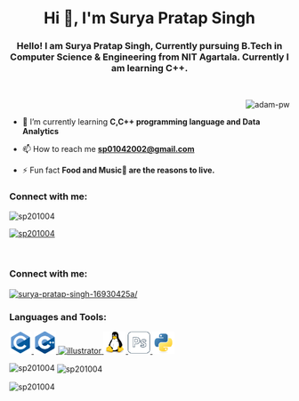 <h1 align="center">Hi 👋, I'm Surya Pratap Singh</h1>
<h3 align="center">Hello! I am Surya Pratap Singh,
  Currently pursuing B.Tech in Computer Science & Engineering from NIT Agartala.
  Currently I am learning C++.</h3>

<br>
<p><img align="right" src="https://github.com/Adam-pw/Adam-pw/blob/main/animation_500_kxa883sd.gif" alt="adam-pw" /></p>
  </p>

  <br>

- 🌱 I’m currently learning **C,C++ programming language and Data Analytics**

- 📫 How to reach me **sp01042002@gmail.com**

- ⚡ Fun fact **Food and Music🎵 are the reasons to live.**

<h3 align="left">Connect with me:</h3>
<p align="left">
  
<p align="left"> <img src="https://komarev.com/ghpvc/?username=sp201004&label=Profile%20views&color=0e75b6&style=flat" alt="sp201004" /> </p>

<p align="left"> <a href="https://github.com/ryo-ma/github-profile-trophy"><img src="https://github-profile-trophy.vercel.app/?username=sp201004" alt="sp201004" /></a> </p>

<p align="left"> <a href="https://twitter.com/" target="blank"><img src="https://img.shields.io/twitter/follow/?logo=twitter&style=for-the-badge" alt="" /></a> </p>

<h3 align="left">Connect with me:</h3>
<p align="left">
<a href="https://linkedin.com/in/surya-pratap-singh-16930425a/" target="blank"><img align="center" src="https://raw.githubusercontent.com/rahuldkjain/github-profile-readme-generator/master/src/images/icons/Social/linked-in-alt.svg" alt="surya-pratap-singh-16930425a/" height="30" width="40" /></a>
</p>

<h3 align="left">Languages and Tools:</h3>
<p align="left"> <a href="https://www.cprogramming.com/" target="_blank" rel="noreferrer"> <img src="https://raw.githubusercontent.com/devicons/devicon/master/icons/c/c-original.svg" alt="c" width="40" height="40"/> </a> <a href="https://www.w3schools.com/cpp/" target="_blank" rel="noreferrer"> <img src="https://raw.githubusercontent.com/devicons/devicon/master/icons/cplusplus/cplusplus-original.svg" alt="cplusplus" width="40" height="40"/> </a> <a href="https://www.adobe.com/in/products/illustrator.html" target="_blank" rel="noreferrer"> <img src="https://www.vectorlogo.zone/logos/adobe_illustrator/adobe_illustrator-icon.svg" alt="illustrator" width="40" height="40"/> </a> <a href="https://www.linux.org/" target="_blank" rel="noreferrer"> <img src="https://raw.githubusercontent.com/devicons/devicon/master/icons/linux/linux-original.svg" alt="linux" width="40" height="40"/> </a> <a href="https://www.photoshop.com/en" target="_blank" rel="noreferrer"> <img src="https://raw.githubusercontent.com/devicons/devicon/master/icons/photoshop/photoshop-line.svg" alt="photoshop" width="40" height="40"/> </a> <a href="https://www.python.org" target="_blank" rel="noreferrer"> <img src="https://raw.githubusercontent.com/devicons/devicon/master/icons/python/python-original.svg" alt="python" width="40" height="40"/> </a> </p>

<p><img align="left" src="https://github-readme-stats.vercel.app/api/top-langs?username=sp201004&show_icons=true&locale=en&layout=compact" alt="sp201004" /></p>

<p>&nbsp;<img align="center" src="https://github-readme-stats.vercel.app/api?username=sp201004&show_icons=true&locale=en" alt="sp201004" /></p>

<p><img align="center" src="https://github-readme-streak-stats.herokuapp.com/?user=sp201004&" alt="sp201004" /></p>
